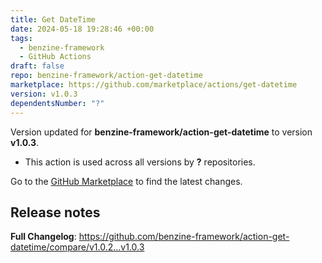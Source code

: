 ```yaml
---
title: Get DateTime
date: 2024-05-18 19:28:46 +00:00
tags:
  - benzine-framework
  - GitHub Actions
draft: false
repo: benzine-framework/action-get-datetime
marketplace: https://github.com/marketplace/actions/get-datetime
version: v1.0.3
dependentsNumber: "?"
---
```



Version updated for **benzine-framework/action-get-datetime** to version **v1.0.3**.
- This action is used across all versions by **?** repositories.

Go to the [GitHub Marketplace](https://github.com/marketplace/actions/get-datetime) to find the latest changes.

## Release notes

**Full Changelog**: https://github.com/benzine-framework/action-get-datetime/compare/v1.0.2...v1.0.3

